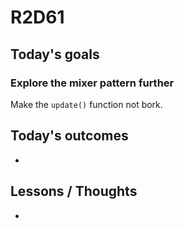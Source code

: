 # R2D61

## Today's goals
### Explore the mixer pattern further
Make the `update()` function not bork.

## Today's outcomes
- 

## Lessons / Thoughts
- 